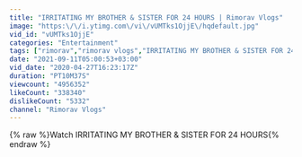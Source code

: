 ```yaml
---
title: "IRRITATING MY BROTHER & SISTER FOR 24 HOURS | Rimorav Vlogs"
image: "https:\/\/i.ytimg.com\/vi\/vUMTks1OjjE\/hqdefault.jpg"
vid_id: "vUMTks1OjjE"
categories: "Entertainment"
tags: ["rimorav","rimorav vlogs","IRRITATING MY BROTHER & SISTER FOR 24 HOURS"]
date: "2021-09-11T05:00:53+03:00"
vid_date: "2020-04-27T16:23:17Z"
duration: "PT10M37S"
viewcount: "4956352"
likeCount: "338340"
dislikeCount: "5332"
channel: "Rimorav Vlogs"
---
```

{% raw %}Watch IRRITATING MY BROTHER &amp; SISTER FOR 24 HOURS{% endraw %}

